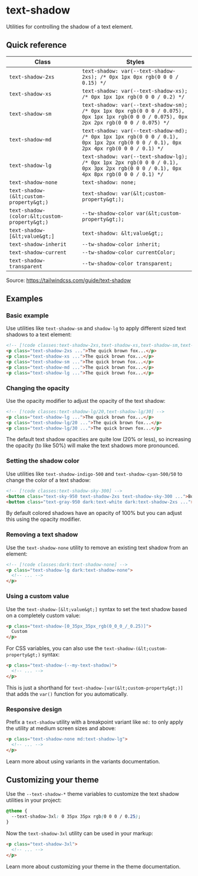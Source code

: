 # text-shadow

Utilities for controlling the shadow of a text element.

## Quick reference

| Class | Styles |
|---|---|
| `text-shadow-2xs` | `text-shadow: var(--text-shadow-2xs); /* 0px 1px 0px rgb(0 0 0 / 0.15) */` |
| `text-shadow-xs` | `text-shadow: var(--text-shadow-xs); /* 0px 1px 1px rgb(0 0 0 / 0.2) */` |
| `text-shadow-sm` | `text-shadow: var(--text-shadow-sm); /* 0px 1px 0px rgb(0 0 0 / 0.075), 0px 1px 1px rgb(0 0 0 / 0.075), 0px 2px 2px rgb(0 0 0 / 0.075) */` |
| `text-shadow-md` | `text-shadow: var(--text-shadow-md); /* 0px 1px 1px rgb(0 0 0 / 0.1), 0px 1px 2px rgb(0 0 0 / 0.1), 0px 2px 4px rgb(0 0 0 / 0.1) */` |
| `text-shadow-lg` | `text-shadow: var(--text-shadow-lg); /* 0px 1px 2px rgb(0 0 0 / 0.1), 0px 3px 2px rgb(0 0 0 / 0.1), 0px 4px 8px rgb(0 0 0 / 0.1) */` |
| `text-shadow-none` | `text-shadow: none;` |
| `text-shadow-(&lt;custom-property&gt;)` | `text-shadow: var(&lt;custom-property&gt;);` |
| `text-shadow-(color:&lt;custom-property&gt;)` | `--tw-shadow-color var(&lt;custom-property&gt;);` |
| `text-shadow-[&lt;value&gt;]` | `text-shadow: &lt;value&gt;;` |
| `text-shadow-inherit` | `--tw-shadow-color inherit;` |
| `text-shadow-current` | `--tw-shadow-color currentColor;` |
| `text-shadow-transparent` | `--tw-shadow-color transparent;` |

Source: https://tailwindcss.com/guide/text-shadow

## Examples

### Basic example

Use utilities like `text-shadow-sm` and `shadow-lg` to apply different sized text shadows to a text element:

```html
<!-- [!code classes:text-shadow-2xs,text-shadow-xs,text-shadow-sm,text-shadow-md,text-shadow-lg,text-shadow-xl] -->
<p class="text-shadow-2xs ...">The quick brown fox...</p>
<p class="text-shadow-xs ...">The quick brown fox...</p>
<p class="text-shadow-sm ...">The quick brown fox...</p>
<p class="text-shadow-md ...">The quick brown fox...</p>
<p class="text-shadow-lg ...">The quick brown fox...</p>
```

### Changing the opacity

Use the opacity modifier to adjust the opacity of the text shadow:

```html
<!-- [!code classes:text-shadow-lg/20,text-shadow-lg/30] -->
<p class="text-shadow-lg ...">The quick brown fox...</p>
<p class="text-shadow-lg/20 ...">The quick brown fox...</p>
<p class="text-shadow-lg/30 ...">The quick brown fox...</p>
```

The default text shadow opacities are quite low (20% or less), so increasing the opacity (to like 50%) will make the text shadows more pronounced.

### Setting the shadow color

Use utilities like `text-shadow-indigo-500` and `text-shadow-cyan-500/50` to change the color of a text shadow:

```html
<!-- [!code classes:text-shadow-sky-300] -->
<button class="text-sky-950 text-shadow-2xs text-shadow-sky-300 ...">Book a demo</button>
<button class="text-gray-950 dark:text-white dark:text-shadow-2xs ...">See pricing</button>
```

By default colored shadows have an opacity of 100% but you can adjust this using the opacity modifier.

### Removing a text shadow

Use the `text-shadow-none` utility to remove an existing text shadow from an element:

```html
<!-- [!code classes:dark:text-shadow-none] -->
<p class="text-shadow-lg dark:text-shadow-none">
  <!-- ... -->
</p>
```

### Using a custom value

Use the `text-shadow-[&lt;value&gt;]` syntax to set the text shadow based on a completely custom value:

```html
<p class="text-shadow-[0_35px_35px_rgb(0_0_0_/_0.25)]">
  Custom
</p>
```

For CSS variables, you can also use the `text-shadow-(&lt;custom-property&gt;)` syntax:

```html
<p class="text-shadow-(--my-text-shadow)">
  <!-- ... -->
</p>
```

This is just a shorthand for `text-shadow-[var(&lt;custom-property&gt;)]` that adds the `var()` function for you automatically.

### Responsive design

Prefix a `text-shadow` utility with a breakpoint variant like `md:` to only apply the utility at medium screen sizes and above:

```html
<p class="text-shadow-none md:text-shadow-lg">
  <!-- ... -->
</p>
```

Learn more about using variants in the variants documentation.

## Customizing your theme

Use the `--text-shadow-*` theme variables to customize the text shadow utilities in your project:

```css
@theme {
  --text-shadow-3xl: 0 35px 35px rgb(0 0 0 / 0.25);
}
```

Now the `text-shadow-3xl` utility can be used in your markup:

```html
<p class="text-shadow-3xl">
  <!-- ... -->
</p>
```

Learn more about customizing your theme in the theme documentation.
